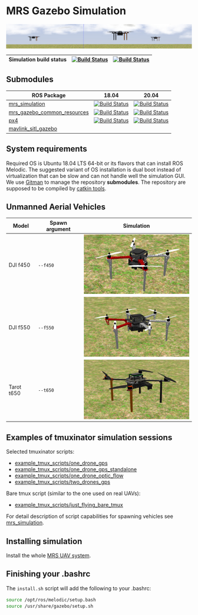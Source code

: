 # MRS Gazebo Simulation
![](.fig/thumbnail.jpg)

| Simulation build status | [![Build Status](https://github.com/ctu-mrs/simulation/workflows/Melodic/badge.svg)](https://github.com/ctu-mrs/simulation/actions) | [![Build Status](https://github.com/ctu-mrs/simulation/workflows/Noetic/badge.svg)](https://github.com/ctu-mrs/simulation/actions) |
|-------------------------|-------------------------------------------------------------------------------------------------------------------------------------|------------------------------------------------------------------------------------------------------------------------------------|

## Submodules

| ROS Package                                                                           | 18.04                                                                                                                                                                 | 20.04                                                                                                                                                                |
|---------------------------------------------------------------------------------------|-----------------------------------------------------------------------------------------------------------------------------------------------------------------------|----------------------------------------------------------------------------------------------------------------------------------------------------------------------|
| [mrs_simulation](https://github.com/ctu-mrs/mrs_simulation)                           | [![Build Status](https://github.com/ctu-mrs/mrs_simulation/workflows/Melodic/badge.svg)](https://github.com/ctu-mrs/mrs_simulation/actions)                           | [![Build Status](https://github.com/ctu-mrs/mrs_simulation/workflows/Noetic/badge.svg)](https://github.com/ctu-mrs/mrs_simulation/actions)                           |
| [mrs_gazebo_common_resources](https://github.com/ctu-mrs/mrs_gazebo_common_resources) | [![Build Status](https://github.com/ctu-mrs/mrs_gazebo_common_resources/workflows/Melodic/badge.svg)](https://github.com/ctu-mrs/mrs_gazebo_common_resources/actions) | [![Build Status](https://github.com/ctu-mrs/mrs_gazebo_common_resources/workflows/Noetic/badge.svg)](https://github.com/ctu-mrs/mrs_gazebo_common_resources/actions) |
| [px4](https://github.com/ctu-mrs/px4_firmware)                                        | [![Build Status](https://github.com/ctu-mrs/px4_firmware/workflows/Melodic/badge.svg)](https://github.com/ctu-mrs/px4_firmware/actions)                               | [![Build Status](https://github.com/ctu-mrs/px4_firmware/workflows/Noetic/badge.svg)](https://github.com/ctu-mrs/px4_firmware/actions)                               |
| [mavlink_sitl_gazebo](https://github.com/ctu-mrs/px4_sitl_gazebo)                     |                                                                                                                                                                       |                                                                                                                                                                      |

## System requirements

Required OS is Ubuntu 18.04 LTS 64-bit or its flavors that can install ROS Melodic.
The suggested variant of OS installation is dual boot instead of virtualization that can be slow and can not handle well the simulation GUI.
We use [Gitman](https://github.com/jacebrowning/gitman) to manage the repository **submodules**.
The repository are supposed to be compiled by [catkin tools](https://catkin-tools.readthedocs.io).

## Unmanned Aerial Vehicles

| Model      | Spawn argument | Simulation                    |
|------------|----------------|-------------------------------|
| DJI f450   | `--f450`       | ![](.fig/f450_simulation.jpg) |
| DJI f550   | `--f550`       | ![](.fig/f550_simulation.jpg) |
| Tarot t650 | `--t650`       | ![](.fig/t650_simulation.jpg) |

## Examples of tmuxinator simulation sessions

Selected tmuxinator scripts:

- [example_tmux_scripts/one_drone_gps](example_tmux_scripts/one_drone_gps)
- [example_tmux_scripts/one_drone_gps_standalone](example_tmux_scripts/one_drone_gps_standalone)
- [example_tmux_scripts/one_drone_optic_flow](example_tmux_scripts/one_drone_optic_flow)
- [example_tmux_scripts/two_drones_gps](example_tmux_scripts/two_drones_gps)

Bare tmux script (similar to the one used on real UAVs):

- [example_tmux_scripts/just_flying_bare_tmux](example_tmux_scripts/just_flying_bare_tmux)

For detail description of script capabilities for spawning vehicles see [mrs_simulation](https://github.com/ctu-mrs/mrs_simulation).

## Installing simulation

Install the whole [MRS UAV system](https://github.com/ctu-mrs/mrs_uav_system).

## Finishing your .bashrc

The `install.sh` script will add the following to your .bashrc:
```bash
source /opt/ros/melodic/setup.bash
source /usr/share/gazebo/setup.sh
```
